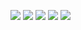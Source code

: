 ![](http://github-profile-summary-cards.vercel.app/api/cards/profile-details?username=arpitjain099&theme=gotham)
![](http://github-profile-summary-cards.vercel.app/api/cards/repos-per-language?username=arpitjain099&theme=gotham)
![](http://github-profile-summary-cards.vercel.app/api/cards/most-commit-language?username=arpitjain099&theme=gotham)
![](http://github-profile-summary-cards.vercel.app/api/cards/stats?username=arpitjain099&theme=gotham)
![](http://github-profile-summary-cards.vercel.app/api/cards/productive-time?username=arpitjain099&theme=gotham&utcOffset=8)
